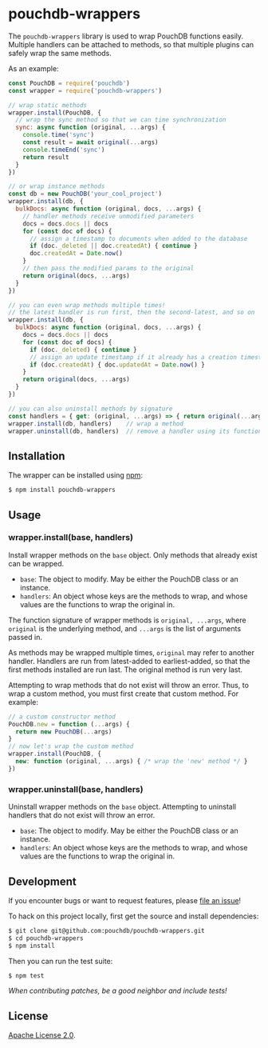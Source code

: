 # pouchdb-wrappers

The `pouchdb-wrappers` library is used to wrap PouchDB functions easily.
Multiple handlers can be attached to methods, so that multiple plugins can
safely wrap the same methods.

As an example:

```javascript
const PouchDB = require('pouchdb')
const wrapper = require('pouchdb-wrappers')

// wrap static methods
wrapper.install(PouchDB, {
  // wrap the sync method so that we can time synchronization
  sync: async function (original, ...args) {
    console.time('sync')
    const result = await original(...args)
    console.timeEnd('sync')
    return result
  }
})

// or wrap instance methods
const db = new PouchDB('your_cool_project')
wrapper.install(db, {
  bulkDocs: async function (original, docs, ...args) {
    // handler methods receive unmodified parameters
    docs = docs.docs || docs
    for (const doc of docs) {
      // assign a timestamp to documents when added to the database
      if (doc._deleted || doc.createdAt) { continue }
      doc.createdAt = Date.now()
    }
    // then pass the modified params to the original
    return original(docs, ...args)
  }
})

// you can even wrap methods multiple times!
// the latest handler is run first, then the second-latest, and so on
wrapper.install(db, {
  bulkDocs: async function (original, docs, ...args) {
    docs = docs.docs || docs
    for (const doc of docs) {
      if (doc._deleted) { continue }
      // assign an update timestamp if it already has a creation timestamp
      if (doc.createdAt) { doc.updatedAt = Date.now() }
    }
    return original(docs, ...args)
  }
})

// you can also uninstall methods by signature
const handlers = { get: (original, ...args) => { return original(...args) } }
wrapper.install(db, handlers)    // wrap a method
wrapper.uninstall(db, handlers)  // remove a handler using its function
```

## Installation

The wrapper can be installed using [npm](https://www.npmjs.com/):

```bash
$ npm install pouchdb-wrappers
```

## Usage

### wrapper.install(base, handlers)

Install wrapper methods on the `base` object. Only methods that already exist
can be wrapped.

- `base`: The object to modify. May be either the PouchDB class or an instance.
- `handlers`: An object whose keys are the methods to wrap, and whose values are
the functions to wrap the original in.

The function signature of wrapper methods is `original, ...args`,
where `original` is the underlying method,
and `...args` is the list of arguments passed in.

As methods may be wrapped multiple times, `original` may refer to another handler.
Handlers are run from latest-added to earliest-added, so that the first methods
installed are run last. The original method is run very last.

Attempting to wrap methods that do not exist will throw an error. Thus, to wrap
a custom method, you must first create that custom method. For example:

```javascript
// a custom constructor method
PouchDB.new = function (...args) {
  return new PouchDB(...args)
}
// now let's wrap the custom method
wrapper.install(PouchDB, {
  new: function (original, ...args) { /* wrap the 'new' method */ }
})
```

### wrapper.uninstall(base, handlers)

Uninstall wrapper methods on the `base` object. Attempting to uninstall handlers
that do not exist will throw an error.

- `base`: The object to modify. May be either the PouchDB class or an instance.
- `handlers`: An object whose keys are the methods to wrap, and whose values are
the functions to wrap the original in.

## Development

If you encounter bugs or want to request features, please [file an issue](https://github.com/pouchdb/pouchdb-wrappers/issues)!

To hack on this project locally, first get the source and install dependencies:

```bash
$ git clone git@github.com:pouchdb/pouchdb-wrappers.git
$ cd pouchdb-wrappers
$ npm install
```

Then you can run the test suite:

```bash
$ npm test
```

*When contributing patches, be a good neighbor and include tests!*

## License

[Apache License 2.0](https://www.apache.org/licenses/LICENSE-2.0).
